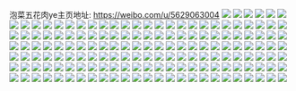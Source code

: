 泡菜五花肉ye主页地址: https://weibo.com/u/5629063004 
![](https://wx4.sinaimg.cn/mw2000/0068WYqMgy1h922cu7zttj30u013qk02.jpg) 
![](https://wx4.sinaimg.cn/mw2000/0068WYqMgy1h922cv0uh7j30u017i7h6.jpg) 
![](https://wx4.sinaimg.cn/mw2000/0068WYqMgy1h922cvh5xyj30u0191to7.jpg) 
![](https://wx4.sinaimg.cn/mw2000/0068WYqMgy1h922cw17omj30u0196gzw.jpg) 
![](https://wx4.sinaimg.cn/mw2000/0068WYqMgy1h922cwf4ayj30u0191qaz.jpg) 
![](https://wx4.sinaimg.cn/mw2000/0068WYqMgy1h922cwta9nj30u0196wte.jpg) 
![](https://wx4.sinaimg.cn/mw2000/0068WYqMgy1h922cx8ngfj30u0196ao8.jpg) 
![](https://wx4.sinaimg.cn/mw2000/0068WYqMgy1h922cxjo2fj30u0140wi3.jpg) 
![](https://wx4.sinaimg.cn/mw2000/0068WYqMgy1h922cxy648j30u018xgyn.jpg) 
![](https://wx4.sinaimg.cn/mw2000/0068WYqMgy1h922cyatm2j30u01964di.jpg) 
![](https://wx4.sinaimg.cn/mw2000/0068WYqMgy1h922cyxaegj30u02807sg.jpg) 
![](https://wx4.sinaimg.cn/mw2000/0068WYqMgy1h922czdramj30u01nzh1y.jpg) 
![](https://wx4.sinaimg.cn/mw2000/0068WYqMgy1h922czq89mj30u01xzqdp.jpg) 
![](https://wx4.sinaimg.cn/mw2000/0068WYqMgy1h922d01wpaj30u0191aji.jpg) 
![](https://wx4.sinaimg.cn/mw2000/0068WYqMgy1h922d0h8qjj30u0196aq9.jpg) 
![](https://wx4.sinaimg.cn/mw2000/0068WYqMgy1h922d11ksvj30u0196dv6.jpg) 
![](https://wx4.sinaimg.cn/mw2000/0068WYqMgy1h922d1h7egj30u0190tlp.jpg) 
![](https://wx4.sinaimg.cn/mw2000/0068WYqMgy1h922d1w9isj30u0190gz1.jpg) 
![](https://wx4.sinaimg.cn/mw2000/0068WYqMgy1h452hch652j30u0190thx.jpg) 
![](https://wx4.sinaimg.cn/mw2000/0068WYqMgy1h452hedz2fj30u013679z.jpg) 
![](https://wx4.sinaimg.cn/mw2000/0068WYqMgy1h452hff1imj30u014076a.jpg) 
![](https://wx4.sinaimg.cn/mw2000/0068WYqMgy1h452hs8t17j30u01407g9.jpg) 
![](https://wx4.sinaimg.cn/mw2000/0068WYqMgy1h452hqp2mnj30u0190zoz.jpg) 
![](https://wx4.sinaimg.cn/mw2000/0068WYqMly1h3qc24eczgj30u20u0n3y.jpg) 
![](https://wx4.sinaimg.cn/mw2000/0068WYqMgy1h220ekgsr9j30u0140dnt.jpg) 
![](https://wx4.sinaimg.cn/mw2000/0068WYqMgy1h220cugjl6j30u0190qd2.jpg) 
![](https://wx4.sinaimg.cn/mw2000/0068WYqMgy1h220ejqgxaj30u0140tfl.jpg) 
![](https://wx4.sinaimg.cn/mw2000/0068WYqMgy1h220emvqwtj30u0140n9f.jpg) 
![](https://wx4.sinaimg.cn/mw2000/0068WYqMgy1h220enkfpyj30u0140dp7.jpg) 
![](https://wx4.sinaimg.cn/mw2000/0068WYqMgy1h220eld3w2j30u0140tdq.jpg) 
![](https://wx4.sinaimg.cn/mw2000/0068WYqMgy1h220eo305vj30u0140wps.jpg) 
![](https://wx4.sinaimg.cn/mw2000/0068WYqMgy1h1hfztkq7rj31sc2dsx6p.jpg) 
![](https://wx4.sinaimg.cn/mw2000/0068WYqMgy1h1hg0a6iigj31sc2cuu0y.jpg) 
![](https://wx4.sinaimg.cn/mw2000/0068WYqMgy1h100w1ffqlj31z530aqv6.jpg) 
![](https://wx4.sinaimg.cn/mw2000/0068WYqMgy1h100vlpelij31y82xcqv6.jpg) 
![](https://wx4.sinaimg.cn/mw2000/0068WYqMgy1h0ylvtbdc0j31pf29wx6p.jpg) 
![](https://wx4.sinaimg.cn/mw2000/0068WYqMgy1h0ylx4cbq7j31sc2bq1ky.jpg) 
![](https://wx4.sinaimg.cn/mw2000/0068WYqMgy1h0ylvuxokmj31c32dib2a.jpg) 
![](https://wx4.sinaimg.cn/mw2000/0068WYqMgy1h0ylvwd7jgj31sc2dsnpe.jpg) 
![](https://wx4.sinaimg.cn/mw2000/0068WYqMgy1h0ylvz2vymj32c03407wk.jpg) 
![](https://wx4.sinaimg.cn/mw2000/0068WYqMgy1h0ylw133ekj31sc2dsx6q.jpg) 
![](https://wx4.sinaimg.cn/mw2000/0068WYqMgy1h02if4na7gj32ak3231kz.jpg) 
![](https://wx4.sinaimg.cn/mw2000/0068WYqMgy1h02ievsfo0j32c0340x6r.jpg) 
![](https://wx4.sinaimg.cn/mw2000/0068WYqMgy1h02iezns8bj31mf23u1ky.jpg) 
![](https://wx4.sinaimg.cn/mw2000/0068WYqMgy1h02iey0xxyj328y2zyx6r.jpg) 
![](https://wx4.sinaimg.cn/mw2000/0068WYqMgy1h02ifbpki3j32c0340x6r.jpg) 
![](https://wx4.sinaimg.cn/mw2000/0068WYqMgy1h02if8d0phj32c0340qv8.jpg) 
![](https://wx4.sinaimg.cn/mw2000/0068WYqMgy1h02if27eooj32c0340npf.jpg) 
![](https://wx4.sinaimg.cn/mw2000/0068WYqMgy1h02ife751sj327v2yi4qr.jpg) 
![](https://wx4.sinaimg.cn/mw2000/0068WYqMgy1h02ifg00okj315o335hdu.jpg) 
![](https://wx4.sinaimg.cn/mw2000/0068WYqMgy1gwtk6g5yeij326m2wt1kz.jpg) 
![](https://wx4.sinaimg.cn/mw2000/0068WYqMgy1gwtk6q77zcj32c02c04qr.jpg) 
![](https://wx4.sinaimg.cn/mw2000/0068WYqMgy1gwtk6jq7moj32c02c04qq.jpg) 
![](https://wx4.sinaimg.cn/mw2000/0068WYqMgy1gwtk6tg8adj32c02c04qq.jpg) 
![](https://wx4.sinaimg.cn/mw2000/0068WYqMgy1gwtk71cyq7j32c02c0u0z.jpg) 
![](https://wx4.sinaimg.cn/mw2000/0068WYqMgy1gwtk64rljbj32292r0kjm.jpg) 
![](https://wx4.sinaimg.cn/mw2000/0068WYqMgy1gvo6cxxwrnj61nx25qx6p02.jpg) 
![](https://wx4.sinaimg.cn/mw2000/0068WYqMgy1gvo6cvyw2gj62c02c0qv502.jpg) 
![](https://wx4.sinaimg.cn/mw2000/0068WYqMgy1gvo6czaba4j62c02c0qv502.jpg) 
![](https://wx4.sinaimg.cn/mw2000/0068WYqMgy1gv7y2hgbjgj61y02x0b2a02.jpg) 
![](https://wx4.sinaimg.cn/mw2000/0068WYqMgy1gv7y28940vj61x62vq4qq02.jpg) 
![](https://wx4.sinaimg.cn/mw2000/0068WYqMgy1guwb40izojj622f340b2a02.jpg) 
![](https://wx4.sinaimg.cn/mw2000/0068WYqMgy1guwb4bihaaj622f340kjl02.jpg) 
![](https://wx4.sinaimg.cn/mw2000/0068WYqMgy1guwb46ugmzj61v32slnpd02.jpg) 
![](https://wx4.sinaimg.cn/mw2000/0068WYqMgy1guwb4d0o6sj622f340u0x02.jpg) 
![](https://wx4.sinaimg.cn/mw2000/0068WYqMgy1guwb42m3rkj61w92udnpd02.jpg) 
![](https://wx4.sinaimg.cn/mw2000/0068WYqMgy1guwb4eyc5cj62io3sge8202.jpg) 
![](https://wx4.sinaimg.cn/mw2000/0068WYqMgy1guwb4gduwfj62c02c0x6p02.jpg) 
![](https://wx4.sinaimg.cn/mw2000/0068WYqMgy1guwb3y46o6j62io3sg1ky02.jpg) 
![](https://wx4.sinaimg.cn/mw2000/0068WYqMgy1guwb4h5wbrj61sg1sg4qp02.jpg) 
![](https://wx4.sinaimg.cn/mw2000/0068WYqMgy1gtqmda6p5gj62c02c0kjn02.jpg) 
![](https://wx4.sinaimg.cn/mw2000/0068WYqMgy1gtqmd5wsnsj624x2ujx6r02.jpg) 
![](https://wx4.sinaimg.cn/mw2000/0068WYqMgy1gtqmcz95bpj62bb333e8402.jpg) 
![](https://wx4.sinaimg.cn/mw2000/0068WYqMgy1gtqmdflo0jj62c02c0u0y02.jpg) 
![](https://wx4.sinaimg.cn/mw2000/0068WYqMgy1gtqmd20ll1j61qx2bw4qq02.jpg) 
![](https://wx4.sinaimg.cn/mw2000/0068WYqMgy1gtqmdl5u38j62c02c04qs02.jpg) 
![](https://wx4.sinaimg.cn/mw2000/0068WYqMgy1gtqmdvhkt9j62aq2aq1kz02.jpg) 
![](https://wx4.sinaimg.cn/mw2000/0068WYqMgy1gtqmcsdxqwj61sc201qv502.jpg) 
![](https://wx4.sinaimg.cn/mw2000/0068WYqMgy1gtqme3l8idj62c02c0b2902.jpg) 
![](https://wx4.sinaimg.cn/mw2000/0068WYqMgy1gtqmeci4naj62c02c04qq02.jpg) 
![](https://wx4.sinaimg.cn/mw2000/0068WYqMgy1gtqmej16isj62a42a4e8102.jpg) 
![](https://wx4.sinaimg.cn/mw2000/0068WYqMgy1grcekn0hdoj31ot1os4qp.jpg) 
![](https://wx4.sinaimg.cn/mw2000/0068WYqMgy1gr69w1ece6j31mr1mg1kx.jpg) 
![](https://wx4.sinaimg.cn/mw2000/0068WYqMgy1gr69w0mwxpj61sg1sg7wh02.jpg) 
![](https://wx4.sinaimg.cn/mw2000/0068WYqMgy1gqwzjkikmoj30u00u0afb.jpg) 
![](https://wx4.sinaimg.cn/mw2000/0068WYqMgy1gqwzjl7d0cj30u0140dl4.jpg) 
![](https://wx4.sinaimg.cn/mw2000/0068WYqMgy1gqwzjm4fvpj30u00u0k19.jpg) 
![](https://wx4.sinaimg.cn/mw2000/0068WYqMgy1godsf0h6s4j32c02bwnpd.jpg) 
![](https://wx4.sinaimg.cn/mw2000/0068WYqMgy1godsf1kca6j31qq2bn7wh.jpg) 
![](https://wx4.sinaimg.cn/mw2000/0068WYqMgy1godsf2s264j32a429db29.jpg) 
![](https://wx4.sinaimg.cn/mw2000/0068WYqMgy1godsfh1wlkj32c02c0hdt.jpg) 
![](https://wx4.sinaimg.cn/mw2000/0068WYqMgy1godsf5og1lj31p11ox4qa.jpg) 
![](https://wx4.sinaimg.cn/mw2000/0068WYqMgy1godsf70805j32322s3qv5.jpg) 
![](https://wx4.sinaimg.cn/mw2000/0068WYqMgy1godsf88unpj32c02c0kjl.jpg) 
![](https://wx4.sinaimg.cn/mw2000/0068WYqMgy1godsf9l9m2j32c02c0u0x.jpg) 
![](https://wx4.sinaimg.cn/mw2000/0068WYqMgy1godsfcypp3j32c03404qq.jpg) 
![](https://wx4.sinaimg.cn/mw2000/0068WYqMgy1go7s716obzj30ki108gvq.jpg) 
![](https://wx4.sinaimg.cn/mw2000/0068WYqMgy1go7s6zuq0rj32572uykjm.jpg) 
![](https://wx4.sinaimg.cn/mw2000/0068WYqMly1gmd1tdf1fdj31su2rw7wh.jpg) 
![](https://wx4.sinaimg.cn/mw2000/0068WYqMly1gmd1teoeonj327z2zi1ky.jpg) 
![](https://wx4.sinaimg.cn/mw2000/0068WYqMgy1gldkgafcegj32c02c0b2a.jpg) 
![](https://wx4.sinaimg.cn/mw2000/0068WYqMgy1gldkhgdce3j32c0340x6p.jpg) 
![](https://wx4.sinaimg.cn/mw2000/0068WYqMgy1gldkgclv7ej31p71p6b29.jpg) 
![](https://wx4.sinaimg.cn/mw2000/0068WYqMgy1gl21q6j95ij31wb1wb4qp.jpg) 
![](https://wx4.sinaimg.cn/mw2000/0068WYqMgy1gl21qaer29j322t2rqhdt.jpg) 
![](https://wx4.sinaimg.cn/mw2000/0068WYqMgy1gl21q8kbz4j32c02c0hdt.jpg) 
![](https://wx4.sinaimg.cn/mw2000/0068WYqMgy1gl1sggh1xyj32c02c0qct.jpg) 
![](https://wx4.sinaimg.cn/mw2000/0068WYqMgy1gl1sgbrfvdj32c02c01gc.jpg) 
![](https://wx4.sinaimg.cn/mw2000/0068WYqMgy1gl1sfzc5n7j32c02c04qp.jpg) 
![](https://wx4.sinaimg.cn/mw2000/0068WYqMgy1gl1sg3kcbcj32c02c0kb7.jpg) 
![](https://wx4.sinaimg.cn/mw2000/0068WYqMgy1gl1sfw7umoj32c02c04kx.jpg) 
![](https://wx4.sinaimg.cn/mw2000/0068WYqMgy1gl1sg54seaj32c02c0dpg.jpg) 
![](https://wx4.sinaimg.cn/mw2000/0068WYqMgy1gl1sg8kjrjj32c02c0ncc.jpg) 
![](https://wx4.sinaimg.cn/mw2000/0068WYqMgy1gl1sg0ruvgj32c02c0dhr.jpg) 
![](https://wx4.sinaimg.cn/mw2000/0068WYqMgy1gl1sg6nwa4j32c02c0113.jpg) 
![](https://wx4.sinaimg.cn/mw2000/0068WYqMgy1gfu3xneovxj32c02c07wi.jpg) 
![](https://wx4.sinaimg.cn/mw2000/0068WYqMgy1gfu3xtkyq0j32c02c04qq.jpg) 
![](https://wx4.sinaimg.cn/mw2000/0068WYqMgy1gfu3xv4o0hj32c02c0h0w.jpg) 
![](https://wx4.sinaimg.cn/mw2000/0068WYqMgy1gfu3xqerx1j32c02c04qq.jpg) 
![](https://wx4.sinaimg.cn/mw2000/0068WYqMgy1genhjduw5rj30qn0q2456.jpg) 
![](https://wx4.sinaimg.cn/mw2000/0068WYqMgy1genhjbfn1rj32c02c0u0x.jpg) 
![](https://wx4.sinaimg.cn/mw2000/0068WYqMgy1genhjcs27uj32c02c0qpa.jpg) 
![](https://wx4.sinaimg.cn/mw2000/0068WYqMgy1genhjwcyc5j32c02c0hdt.jpg) 
![](https://wx4.sinaimg.cn/mw2000/0068WYqMgy1gc3a4wxs2xj32c02c01kx.jpg) 
![](https://wx4.sinaimg.cn/mw2000/0068WYqMgy1gc3a4zn18jj32c02c01kx.jpg) 
![](https://wx4.sinaimg.cn/mw2000/0068WYqMgy1gc3a4v48d7j32c02c0b2a.jpg) 
![](https://wx4.sinaimg.cn/mw2000/0068WYqMgy1gc3a556b18j32c02c0qv6.jpg) 
![](https://wx4.sinaimg.cn/mw2000/0068WYqMgy1gc3a520y32j32c02c0b0z.jpg) 
![](https://wx4.sinaimg.cn/mw2000/0068WYqMgy1gc3a5bmf3fj32c02c07p4.jpg) 
![](https://wx4.sinaimg.cn/mw2000/0068WYqMgy1gc3a57r4jbj32c02c0kjm.jpg) 
![](https://wx4.sinaimg.cn/mw2000/0068WYqMgy1gc3a5a4onyj32c02c01ky.jpg) 
![](https://wx4.sinaimg.cn/mw2000/0068WYqMgy1gc3a4sl2wxj32c02c0ara.jpg) 
![](https://wx4.sinaimg.cn/mw2000/0068WYqMgy1gbwkxcto29j32c02c0kbo.jpg) 
![](https://wx4.sinaimg.cn/mw2000/0068WYqMgy1gbwl4708gbj32c02c04op.jpg) 
![](https://wx4.sinaimg.cn/mw2000/0068WYqMgy1gbwl507krdj32c02c0kjl.jpg) 
![](https://wx4.sinaimg.cn/mw2000/0068WYqMgy1gbb4kguneoj32c02c0hdt.jpg) 
![](https://wx4.sinaimg.cn/mw2000/0068WYqMgy1gbb4kf26ksj32c02c0ane.jpg) 
![](https://wx4.sinaimg.cn/mw2000/0068WYqMgy1gbb4kiqzwgj32c02c0ttp.jpg) 
![](https://wx4.sinaimg.cn/mw2000/0068WYqMgy1gbb4kkch65j32c02c0kig.jpg) 
![](https://wx4.sinaimg.cn/mw2000/0068WYqMgy1g9o8lzk3gcj32c02c01at.jpg) 
![](https://wx4.sinaimg.cn/mw2000/0068WYqMgy1g9o8mr9ftqj30ru2bi1kx.jpg) 
![](https://wx4.sinaimg.cn/mw2000/0068WYqMgy1g9o8m3z6ptj32c02c07wi.jpg) 
![](https://wx4.sinaimg.cn/mw2000/0068WYqMgy1g9o8xn9byuj32c02c0npe.jpg) 
![](https://wx4.sinaimg.cn/mw2000/0068WYqMgy1g9o8xojmowj32c02c07wj.jpg) 
![](https://wx4.sinaimg.cn/mw2000/0068WYqMgy1g9o8xlzj6nj32c02c07wj.jpg) 
![](https://wx4.sinaimg.cn/mw2000/0068WYqMgy1g9o8xr1d7jj32c02c0e83.jpg) 
![](https://wx4.sinaimg.cn/mw2000/0068WYqMgy1g9o8m6cq75j32c02c4qv6.jpg) 
![](https://wx4.sinaimg.cn/mw2000/0068WYqMgy1g9o8na0bifj32c02c0qv5.jpg) 
![](https://wx4.sinaimg.cn/mw2000/0068WYqMgy1g9o8n15ytgj31tl1s87sj.jpg) 
![](https://wx4.sinaimg.cn/mw2000/0068WYqMgy1g9o8m52yq6j32c02c0u0y.jpg) 
![](https://wx4.sinaimg.cn/mw2000/0068WYqMgy1g9o8xppugzj32c02c0kjm.jpg) 
![](https://wx4.sinaimg.cn/mw2000/0068WYqMgy1g9js8z2in9j32c02qr1ky.jpg) 
![](https://wx4.sinaimg.cn/mw2000/0068WYqMgy1g9js90zd0fj32aq2aqqv6.jpg) 
![](https://wx4.sinaimg.cn/mw2000/0068WYqMgy1g9js8xh6htj32c02c0qv5.jpg) 
![](https://wx4.sinaimg.cn/mw2000/0068WYqMgy1g9js92v437j329o29okjl.jpg) 
![](https://wx4.sinaimg.cn/mw2000/0068WYqMgy1g9js8wdo5fj30yi0yiah1.jpg) 

